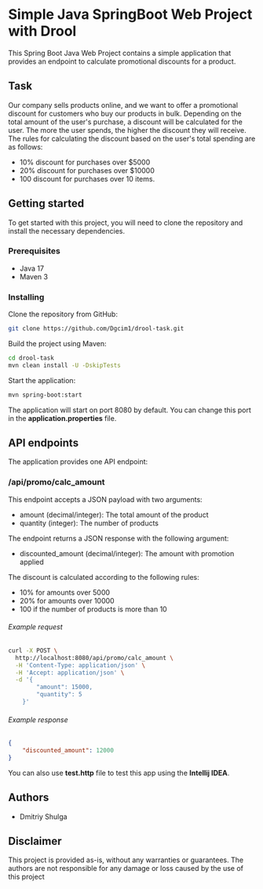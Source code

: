 # Simple Java SpringBoot Web Project with Drool

This Spring Boot Java Web Project contains a simple application that provides an endpoint to calculate promotional discounts for a product.

## Task

Our company sells products online, and we want to offer a promotional discount for customers who buy 
our products in bulk. Depending on the total amount of the user's purchase, a discount will be calculated 
for the user. The more the user spends, the higher the discount they will receive. The rules for calculating 
the discount based on the user's total spending are as follows:

* 10% discount for purchases over $5000
* 20% discount for purchases over $10000
* 100 discount for purchases over 10 items.

## Getting started

To get started with this project, you will need to clone the repository and install the necessary dependencies.

### Prerequisites

* Java 17
* Maven 3

### Installing

Clone the repository from GitHub:

```sh
git clone https://github.com/Dgcim1/drool-task.git
```

Build the project using Maven:

```sh
cd drool-task
mvn clean install -U -DskipTests
```

Start the application:

```sh
mvn spring-boot:start
```

The application will start on port 8080 by default. You can change this port in the **application.properties** file.

## API endpoints

The application provides one API endpoint:

### /api/promo/calc_amount

This endpoint accepts a JSON payload with two arguments:

* amount (decimal/integer): The total amount of the product
* quantity (integer): The number of products

The endpoint returns a JSON response with the following argument:

* discounted_amount (decimal/integer): The amount with promotion applied

The discount is calculated according to the following rules:

* 10% for amounts over 5000
* 20% for amounts over 10000
* 100 if the number of products is more than 10

###### Example request

```sh
curl -X POST \
  http://localhost:8080/api/promo/calc_amount \
  -H 'Content-Type: application/json' \
  -H 'Accept: application/json' \
  -d '{
        "amount": 15000,
        "quantity": 5
    }'
```

###### Example response

```json
{
    "discounted_amount": 12000
}
```

You can also use **test.http** file to test this app using the **Intellij IDEA**.

## Authors

* Dmitriy Shulga

## Disclaimer

This project is provided as-is, without any warranties or guarantees. The authors are not responsible for any damage or loss caused by the use of this project